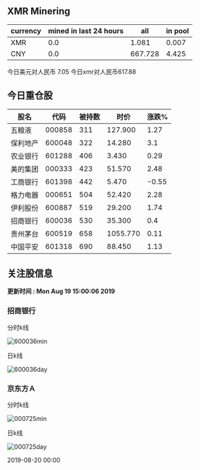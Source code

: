 ## XMR Minering

|currency|mined in last 24 hours|all|in pool|
|---|---|---|---|
|XMR|0.0|1.081|0.007|
|CNY|0.0|667.728|4.425|

今日美元对人民币 7.05	今日xmr对人民币617.88


## 今日重仓股 

|股名|代码|被持数|时价|涨跌%|
|---|---|---|---|---|
|五粮液|000858|311|127.900|1.27|
|保利地产|600048|322|14.280|3.1|
|农业银行|601288|406|3.430|0.29|
|美的集团|000333|423|51.570|2.48|
|工商银行|601398|442|5.470|-0.55|
|格力电器|000651|504|52.420|2.28|
|伊利股份|600887|519|29.200|1.74|
|招商银行|600036|530|35.300|0.4|
|贵州茅台|600519|658|1055.770|0.11|
|中国平安|601318|690|88.450|1.13|

## 关注股信息
**更新时间 : Mon Aug 19 15:00:06 2019**
### 招商银行 
分时k线

![600036min](http://image.sinajs.cn/newchart/min/n/sh600036.gif)

日k线

![600036day](http://image.sinajs.cn/newchart/daily/n/sh600036.gif)

### 京东方Ａ 
分时k线

![000725min](http://image.sinajs.cn/newchart/min/n/sz000725.gif)

日k线

![000725day](http://image.sinajs.cn/newchart/daily/n/sz000725.gif)

2019-08-20 00:00